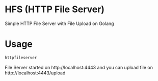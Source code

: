 # HFS (HTTP File Server)
Simple HTTP File Server with File Upload on Golang 

# Usage
```bash
httpfileserver
```

File Server started on http://localhost:4443 and you can upload file on http://localhost:4443/upload 
